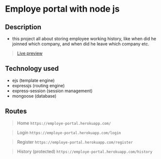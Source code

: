 # Employe portal with node js
## Description
- this project all about storing employee working history, like when did he joinned which company, and when did he leave which company etc.
>[Live preview](https://employe-portal.herokuapp.com/)

## Technology used
- ejs (template engine)
- expressjs (routing engine)
- express-session (session management)
- mongoose (database)

## Routes
> Home ```https://employe-portal.herokuapp.com/```

> Login ```https://employe-portal.herokuapp.com/login```

> Register ```https://employe-portal.herokuapp.com/register```

> History (protected) ```https://employe-portal.herokuapp.com/history```

